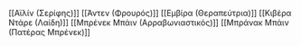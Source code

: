 [[Αϊλίν (Σερίφης)]]
[[Άντεν (Φρουρός)]]
[[Εμβίρα (Θεραπεύτρια)]]
[[Κιβέρα Ντάρε (Λαίδη)]]
[[Μπρένεκ Μπάιν (Αρραβωνιαστικός)]]
[[Μπράνακ Μπάιν (Πατέρας Μπρένεκ)]]

